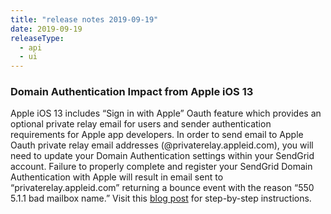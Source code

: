 ```yaml
---
title: "release notes 2019-09-19"
date: 2019-09-19
releaseType:
  - api
  - ui
---
```


### Domain Authentication Impact from Apple iOS 13 

Apple iOS 13 includes “Sign in with Apple” Oauth feature which provides an optional private relay email for users and sender authentication requirements for Apple app developers. In order to send email to Apple Oauth private relay email addresses (@privaterelay.appleid.com), you will need to update your Domain Authentication settings within your SendGrid account. Failure to properly complete and register your SendGrid Domain Authentication with Apple will result in email sent to “privaterelay.appleid.com” returning a bounce event with the reason “550 5.1.1 bad mailbox name.”  Visit this [blog post](https://sendgrid.com/blog/sending-to-sign-in-with-apple/) for step-by-step instructions. 